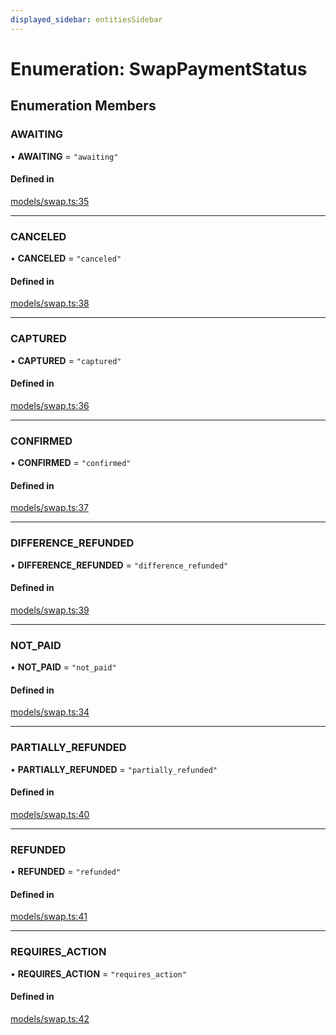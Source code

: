 ```yaml
---
displayed_sidebar: entitiesSidebar
---
```


# Enumeration: SwapPaymentStatus

## Enumeration Members

### AWAITING

• **AWAITING** = ``"awaiting"``

#### Defined in

[models/swap.ts:35](https://github.com/medusajs/medusa/blob/0b0d50b47/packages/medusa/src/models/swap.ts#L35)

___

### CANCELED

• **CANCELED** = ``"canceled"``

#### Defined in

[models/swap.ts:38](https://github.com/medusajs/medusa/blob/0b0d50b47/packages/medusa/src/models/swap.ts#L38)

___

### CAPTURED

• **CAPTURED** = ``"captured"``

#### Defined in

[models/swap.ts:36](https://github.com/medusajs/medusa/blob/0b0d50b47/packages/medusa/src/models/swap.ts#L36)

___

### CONFIRMED

• **CONFIRMED** = ``"confirmed"``

#### Defined in

[models/swap.ts:37](https://github.com/medusajs/medusa/blob/0b0d50b47/packages/medusa/src/models/swap.ts#L37)

___

### DIFFERENCE\_REFUNDED

• **DIFFERENCE\_REFUNDED** = ``"difference_refunded"``

#### Defined in

[models/swap.ts:39](https://github.com/medusajs/medusa/blob/0b0d50b47/packages/medusa/src/models/swap.ts#L39)

___

### NOT\_PAID

• **NOT\_PAID** = ``"not_paid"``

#### Defined in

[models/swap.ts:34](https://github.com/medusajs/medusa/blob/0b0d50b47/packages/medusa/src/models/swap.ts#L34)

___

### PARTIALLY\_REFUNDED

• **PARTIALLY\_REFUNDED** = ``"partially_refunded"``

#### Defined in

[models/swap.ts:40](https://github.com/medusajs/medusa/blob/0b0d50b47/packages/medusa/src/models/swap.ts#L40)

___

### REFUNDED

• **REFUNDED** = ``"refunded"``

#### Defined in

[models/swap.ts:41](https://github.com/medusajs/medusa/blob/0b0d50b47/packages/medusa/src/models/swap.ts#L41)

___

### REQUIRES\_ACTION

• **REQUIRES\_ACTION** = ``"requires_action"``

#### Defined in

[models/swap.ts:42](https://github.com/medusajs/medusa/blob/0b0d50b47/packages/medusa/src/models/swap.ts#L42)
